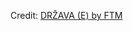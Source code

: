 <div id="observablehq-9f708d8e"></div>
<p>Credit: <a href="https://observablehq.com/d/78064079078d5648">DRŽAVA (E) by FTM</a></p>

<link rel="stylesheet" href="https://cdn.jsdelivr.net/npm/@observablehq/inspector@5/dist/inspector.css">
<script type="module">
import {Runtime, Inspector} from "https://cdn.jsdelivr.net/npm/@observablehq/runtime@5/dist/runtime.js";
import define from "https://api.observablehq.com/d/78064079078d5648.js?v=4";
new Runtime().module(define, Inspector.into("#observablehq-9f708d8e"));
</script>
